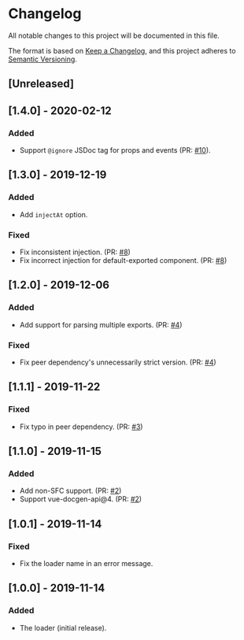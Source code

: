 # Changelog

All notable changes to this project will be documented in this file.

The format is based on [Keep a Changelog](https://keepachangelog.com/en/1.0.0/),
and this project adheres to [Semantic Versioning](https://semver.org/spec/v2.0.0.html).

## [Unreleased]

## [1.4.0] - 2020-02-12

### Added

- Support `@ignore` JSDoc tag for props and events (PR: [#10](https://github.com/pocka/vue-docgen-loader/pull/10)).

## [1.3.0] - 2019-12-19

### Added

- Add `injectAt` option.

### Fixed

- Fix inconsistent injection. (PR: [#8](https://github.com/pocka/vue-docgen-loader/pull/8))
- Fix incorrect injection for default-exported component. (PR: [#8](https://github.com/pocka/vue-docgen-loader/pull/8))

## [1.2.0] - 2019-12-06

### Added

- Add support for parsing multiple exports. (PR: [#4](https://github.com/pocka/vue-docgen-loader/pull/4))

### Fixed

- Fix peer dependency's unnecessarily strict version. (PR: [#4](https://github.com/pocka/vue-docgen-loader/pull/4))

## [1.1.1] - 2019-11-22

### Fixed

- Fix typo in peer dependency. (PR: [#3](https://github.com/pocka/vue-docgen-loader/pull/3))

## [1.1.0] - 2019-11-15

### Added

- Add non-SFC support. (PR: [#2](https://github.com/pocka/vue-docgen-loader/pull/2))
- Support vue-docgen-api@4. (PR: [#2](https://github.com/pocka/vue-docgen-loader/pull/2))

## [1.0.1] - 2019-11-14

### Fixed

- Fix the loader name in an error message.

## [1.0.0] - 2019-11-14

### Added

- The loader (initial release).
